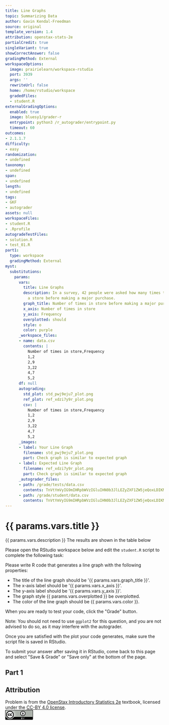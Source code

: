 ```yaml
---
title: Line Graphs
topic: Summarizing Data
author: Gavin Kendal-Freedman
source: original
template_version: 1.4
attribution: openstax-stats-2e
partialCredit: true
singleVariant: true
showCorrectAnswer: false
gradingMethod: External
workspaceOptions:
  image: prairielearn/workspace-rstudio
  port: 3939
  args: ''
  rewriteUrl: false
  home: /home/rstudio/workspace
  gradedFiles:
  - student.R
externalGradingOptions:
  enabled: true
  image: bluesy1/grader-r
  entrypoint: python3 /r_autograder/entrypoint.py
  timeout: 60
outcomes:
- 2.1.1.7
difficulty:
- easy
randomization:
- undefined
taxonomy:
- undefined
span:
- undefined
length:
- undefined
tags:
- GKF
- autograder
assets: null
workspaceFiles:
- student.R
- .Rprofile
autogradeTestFiles:
- solution.R
- test_01.R
part1:
  type: workspace
  gradingMethod: External
myst:
  substitutions:
    params:
      vars:
        title: Line Graphs
        description: In a survey, 42 people were asked how many times they visited
          a store before making a major purchase.
        graph_title: Number of times in store before making a major purchase
        x_axis: Number of times in store
        y_axis: Frequency
        overplotted: should
        style: o
        color: purple
      _workspace_files:
      - name: data.csv
        contents: |
          Number of times in store,Frequency
          1,2
          2,9
          3,22
          4,7
          5,2
      df: null
      autograding:
        std_plot: std_pwj9eju7_plot.png
        ref_plot: ref_xdzi7y9r_plot.png
        csv: |
          Number of times in store,Frequency
          1,2
          2,9
          3,22
          4,7
          5,2
      _images:
      - label: Your Line Graph
        filename: std_pwj9eju7_plot.png
        part: Check graph is similar to expected graph
      - label: Expected Line Graph
        filename: ref_xdzi7y9r_plot.png
        part: Check graph is similar to expected graph
      _autograder_files:
      - path: /grade/tests/data.csv
        contents: TnVtYmVyIG9mIHRpbWVzIGluIHN0b3JlLEZyZXF1ZW5jeQoxLDIKMiw5CjMsMjIKNCw3CjUsMgo=
      - path: /grade/student/data.csv
        contents: TnVtYmVyIG9mIHRpbWVzIGluIHN0b3JlLEZyZXF1ZW5jeQoxLDIKMiw5CjMsMjIKNCw3CjUsMgo=
---
```

# {{ params.vars.title }}
{{ params.vars.description }}  The results are shown in the table below

<pl-dataframe params-name="df" show-index="false" show-dimensions="false" display-language="r" show-python="false"></pl-dataframe>

<pl-card title="Instructions">

Please open the RStudio workspace below and edit the `student.R` script to complete the following task:

Please write R code that generates a line graph with the following properties:

- The title of the line graph should be '{{ params.vars.graph_title }}'.
- The x-axis label should be '{{ params.vars.x_axis }}'.
- The y-axis label should be '{{ params.vars.y_axis }}'.
- The graph style {{ params.vars.overplotted }} be overplotted.
- The color of the line graph should be {{ params.vars.color }}.

When you are ready to test your code, click the "Grade" button.

Note: You should not need to use `ggplot2` for this question, and you are not advised to do so, as it may interfere with the autograder.

Once you are satisfied with the plot your code generates, make sure the script file is saved in RStudio.

To submit your answer after saving it in RStudio, come back to this page and select "Save & Grade" or "Save only" at the bottom of the page.

</pl-card>

## Part 1

## Attribution

Problem is from the [OpenStax Introductory Statistics 2e](https://openstax.org/books/introductory-statistics-2e) textbook, licensed under the [CC-BY 4.0 license](https://creativecommons.org/licenses/by/4.0/).<br>![Image representing the Creative Commons 4.0 BY license.](https://raw.githubusercontent.com/firasm/bits/master/by.png)